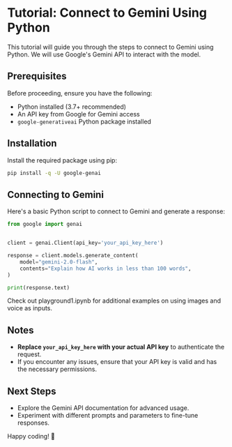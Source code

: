 # Tutorial: Connect to Gemini Using Python

This tutorial will guide you through the steps to connect to Gemini using Python. We will use Google's Gemini API to interact with the model.

## Prerequisites

Before proceeding, ensure you have the following:
- Python installed (3.7+ recommended)
- An API key from Google for Gemini access
- `google-generativeai` Python package installed

## Installation

Install the required package using pip:

```sh
pip install -q -U google-genai
```

## Connecting to Gemini

Here's a basic Python script to connect to Gemini and generate a response:

```python
from google import genai


client = genai.Client(api_key='your_api_key_here')

response = client.models.generate_content(
    model="gemini-2.0-flash",
    contents="Explain how AI works in less than 100 words",
)

print(response.text)
```

Check out playground1.ipynb for additional examples on using images and voice as inputs.

## Notes
- **Replace `your_api_key_here` with your actual API key** to authenticate the request.
- If you encounter any issues, ensure that your API key is valid and has the necessary permissions.

## Next Steps
- Explore the Gemini API documentation for advanced usage.
- Experiment with different prompts and parameters to fine-tune responses.

Happy coding! 🚀

